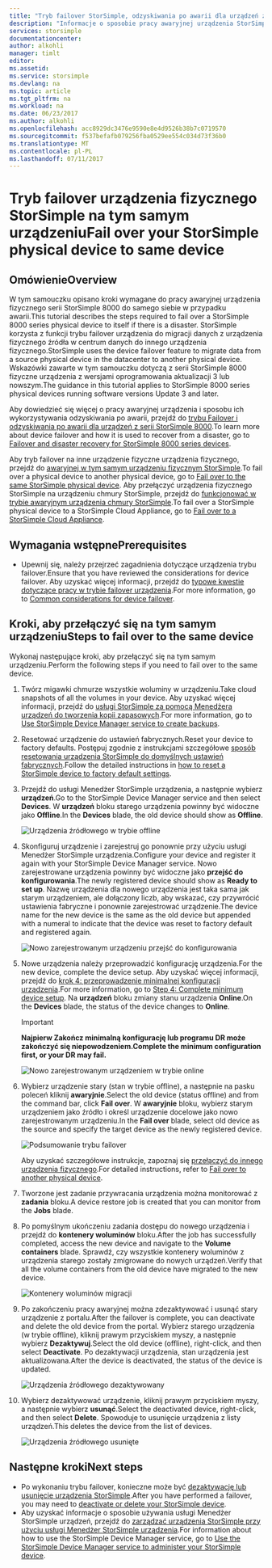 ```yaml
---
title: "Tryb failover StorSimple, odzyskiwania po awarii dla urządzeń z serii 8000 | Dokumentacja firmy Microsoft"
description: "Informacje o sposobie pracy awaryjnej urządzenia StorSimple na tym samym urządzeniu."
services: storsimple
documentationcenter: 
author: alkohli
manager: timlt
editor: 
ms.assetid: 
ms.service: storsimple
ms.devlang: na
ms.topic: article
ms.tgt_pltfrm: na
ms.workload: na
ms.date: 06/23/2017
ms.author: alkohli
ms.openlocfilehash: acc8929dc3476e9590e8e4d9526b38b7c0719570
ms.sourcegitcommit: f537befafb079256fba0529ee554c034d73f36b0
ms.translationtype: MT
ms.contentlocale: pl-PL
ms.lasthandoff: 07/11/2017
---
```

# <a name="fail-over-your-storsimple-physical-device-to-same-device"></a><span data-ttu-id="a5d9b-103">Tryb failover urządzenia fizycznego StorSimple na tym samym urządzeniu</span><span class="sxs-lookup"><span data-stu-id="a5d9b-103">Fail over your StorSimple physical device to same device</span></span>

## <a name="overview"></a><span data-ttu-id="a5d9b-104">Omówienie</span><span class="sxs-lookup"><span data-stu-id="a5d9b-104">Overview</span></span>

<span data-ttu-id="a5d9b-105">W tym samouczku opisano kroki wymagane do pracy awaryjnej urządzenia fizycznego serii StorSimple 8000 do samego siebie w przypadku awarii.</span><span class="sxs-lookup"><span data-stu-id="a5d9b-105">This tutorial describes the steps required to fail over a StorSimple 8000 series physical device to itself if there is a disaster.</span></span> <span data-ttu-id="a5d9b-106">StorSimple korzysta z funkcji trybu failover urządzenia do migracji danych z urządzenia fizycznego źródła w centrum danych do innego urządzenia fizycznego.</span><span class="sxs-lookup"><span data-stu-id="a5d9b-106">StorSimple uses the device failover feature to migrate data from a source physical device in the datacenter to another physical device.</span></span> <span data-ttu-id="a5d9b-107">Wskazówki zawarte w tym samouczku dotyczą z serii StorSimple 8000 fizyczne urządzenia z wersjami oprogramowania aktualizacji 3 lub nowszym.</span><span class="sxs-lookup"><span data-stu-id="a5d9b-107">The guidance in this tutorial applies to StorSimple 8000 series physical devices running software versions Update 3 and later.</span></span>

<span data-ttu-id="a5d9b-108">Aby dowiedzieć się więcej o pracy awaryjnej urządzenia i sposobu ich wykorzystywania odzyskiwania po awarii, przejdź do [trybu Failover i odzyskiwania po awarii dla urządzeń z serii StorSimple 8000](storsimple-8000-device-failover-disaster-recovery.md).</span><span class="sxs-lookup"><span data-stu-id="a5d9b-108">To learn more about device failover and how it is used to recover from a disaster, go to [Failover and disaster recovery for StorSimple 8000 series devices](storsimple-8000-device-failover-disaster-recovery.md).</span></span>

<span data-ttu-id="a5d9b-109">Aby tryb failover na inne urządzenie fizyczne urządzenia fizycznego, przejdź do [awaryjnej w tym samym urządzeniu fizycznym StorSimple](storsimple-8000-device-failover-physical-device.md).</span><span class="sxs-lookup"><span data-stu-id="a5d9b-109">To fail over a physical device to another physical device, go to [Fail over to the same StorSimple physical device](storsimple-8000-device-failover-physical-device.md).</span></span> <span data-ttu-id="a5d9b-110">Aby przełączyć urządzenia fizycznego StorSimple na urządzeniu chmury StorSimple, przejdź do [funkcjonować w trybie awaryjnym urządzenia chmury StorSimple](storsimple-8000-device-failover-cloud-appliance.md).</span><span class="sxs-lookup"><span data-stu-id="a5d9b-110">To fail over a StorSimple physical device to a StorSimple Cloud Appliance, go to [Fail over to a StorSimple Cloud Appliance](storsimple-8000-device-failover-cloud-appliance.md).</span></span>


## <a name="prerequisites"></a><span data-ttu-id="a5d9b-111">Wymagania wstępne</span><span class="sxs-lookup"><span data-stu-id="a5d9b-111">Prerequisites</span></span>

- <span data-ttu-id="a5d9b-112">Upewnij się, należy przejrzeć zagadnienia dotyczące urządzenia trybu failover.</span><span class="sxs-lookup"><span data-stu-id="a5d9b-112">Ensure that you have reviewed the considerations for device failover.</span></span> <span data-ttu-id="a5d9b-113">Aby uzyskać więcej informacji, przejdź do [typowe kwestie dotyczące pracy w trybie failover urządzenia](storsimple-8000-device-failover-disaster-recovery.md).</span><span class="sxs-lookup"><span data-stu-id="a5d9b-113">For more information, go to [Common considerations for device failover](storsimple-8000-device-failover-disaster-recovery.md).</span></span>


## <a name="steps-to-fail-over-to-the-same-device"></a><span data-ttu-id="a5d9b-114">Kroki, aby przełączyć się na tym samym urządzeniu</span><span class="sxs-lookup"><span data-stu-id="a5d9b-114">Steps to fail over to the same device</span></span>

<span data-ttu-id="a5d9b-115">Wykonaj następujące kroki, aby przełączyć się na tym samym urządzeniu.</span><span class="sxs-lookup"><span data-stu-id="a5d9b-115">Perform the following steps if you need to fail over to the same device.</span></span>

1. <span data-ttu-id="a5d9b-116">Twórz migawki chmurze wszystkie woluminy w urządzeniu.</span><span class="sxs-lookup"><span data-stu-id="a5d9b-116">Take cloud snapshots of all the volumes in your device.</span></span> <span data-ttu-id="a5d9b-117">Aby uzyskać więcej informacji, przejdź do [usługi StorSimple za pomocą Menedżera urządzeń do tworzenia kopii zapasowych](storsimple-8000-manage-backup-policies-u2.md).</span><span class="sxs-lookup"><span data-stu-id="a5d9b-117">For more information, go to [Use StorSimple Device Manager service to create backups](storsimple-8000-manage-backup-policies-u2.md).</span></span>
2. <span data-ttu-id="a5d9b-118">Resetować urządzenie do ustawień fabrycznych.</span><span class="sxs-lookup"><span data-stu-id="a5d9b-118">Reset your device to factory defaults.</span></span> <span data-ttu-id="a5d9b-119">Postępuj zgodnie z instrukcjami szczegółowe [sposób resetowania urządzenia StorSimple do domyślnych ustawień fabrycznych](storsimple-8000-manage-device-controller.md#reset-the-device-to-factory-default-settings).</span><span class="sxs-lookup"><span data-stu-id="a5d9b-119">Follow the detailed instructions in [how to reset a StorSimple device to factory default settings](storsimple-8000-manage-device-controller.md#reset-the-device-to-factory-default-settings).</span></span>
3. <span data-ttu-id="a5d9b-120">Przejdź do usługi Menedżer StorSimple urządzenia, a następnie wybierz **urządzeń**.</span><span class="sxs-lookup"><span data-stu-id="a5d9b-120">Go to the StorSimple Device Manager service and then select **Devices**.</span></span> <span data-ttu-id="a5d9b-121">W **urządzeń** bloku starego urządzenia powinny być widoczne jako **Offline**.</span><span class="sxs-lookup"><span data-stu-id="a5d9b-121">In the **Devices** blade, the old device should show as **Offline**.</span></span>

    ![Urządzenia źródłowego w trybie offline](./media/storsimple-8000-device-failover-disaster-recovery/failover-single-dev2.png)

4. <span data-ttu-id="a5d9b-123">Skonfiguruj urządzenie i zarejestruj go ponownie przy użyciu usługi Menedżer StorSimple urządzenia.</span><span class="sxs-lookup"><span data-stu-id="a5d9b-123">Configure your device and register it again with your StorSimple Device Manager service.</span></span> <span data-ttu-id="a5d9b-124">Nowo zarejestrowane urządzenia powinny być widoczne jako **przejść do konfigurowania**.</span><span class="sxs-lookup"><span data-stu-id="a5d9b-124">The newly registered device should show as **Ready to set up**.</span></span> <span data-ttu-id="a5d9b-125">Nazwę urządzenia dla nowego urządzenia jest taka sama jak starym urządzeniem, ale dołączony liczb, aby wskazać, czy przywrócić ustawienia fabryczne i ponownie zarejestrować urządzenie.</span><span class="sxs-lookup"><span data-stu-id="a5d9b-125">The device name for the new device is the same as the old device but appended with a numeral to indicate that the device was reset to factory default and registered again.</span></span>

    ![Nowo zarejestrowanym urządzeniu przejść do konfigurowania](./media/storsimple-8000-device-failover-disaster-recovery/failover-single-dev3.png)
5. <span data-ttu-id="a5d9b-127">Nowe urządzenia należy przeprowadzić konfigurację urządzenia.</span><span class="sxs-lookup"><span data-stu-id="a5d9b-127">For the new device, complete the device setup.</span></span> <span data-ttu-id="a5d9b-128">Aby uzyskać więcej informacji, przejdź do [krok 4: przeprowadzenie minimalnej konfiguracji urządzenia](storsimple-8000-deployment-walkthrough-u2.md#step-4-complete-minimum-device-setup).</span><span class="sxs-lookup"><span data-stu-id="a5d9b-128">For more information, go to [Step 4: Complete minimum device setup](storsimple-8000-deployment-walkthrough-u2.md#step-4-complete-minimum-device-setup).</span></span> <span data-ttu-id="a5d9b-129">Na **urządzeń** bloku zmiany stanu urządzenia **Online**.</span><span class="sxs-lookup"><span data-stu-id="a5d9b-129">On the **Devices** blade, the status of the device changes to **Online**.</span></span>

   > [!IMPORTANT]
   > <span data-ttu-id="a5d9b-130">**Najpierw Zakończ minimalną konfigurację lub programu DR może zakończyć się niepowodzeniem.**</span><span class="sxs-lookup"><span data-stu-id="a5d9b-130">**Complete the minimum configuration first, or your DR may fail.**</span></span>

    ![Nowo zarejestrowanym urządzeniem w trybie online](./media/storsimple-8000-device-failover-disaster-recovery/failover-single-dev7.png)

6. <span data-ttu-id="a5d9b-132">Wybierz urządzenie stary (stan w trybie offline), a następnie na pasku poleceń kliknij **awaryjnie**.</span><span class="sxs-lookup"><span data-stu-id="a5d9b-132">Select the old device (status offline) and from the command bar, click **Fail over**.</span></span> <span data-ttu-id="a5d9b-133">W **awaryjnie** bloku, wybierz starym urządzeniem jako źródło i określ urządzenie docelowe jako nowo zarejestrowanym urządzeniu.</span><span class="sxs-lookup"><span data-stu-id="a5d9b-133">In the **Fail over** blade, select old device as the source and specify the target device as the newly registered device.</span></span>

    ![Podsumowanie trybu failover](./media/storsimple-8000-device-failover-disaster-recovery/failover-single-dev11.png)

    <span data-ttu-id="a5d9b-135">Aby uzyskać szczegółowe instrukcje, zapoznaj się [przełączyć do innego urządzenia fizycznego](#fail-over-to-another-physical-device).</span><span class="sxs-lookup"><span data-stu-id="a5d9b-135">For detailed instructions, refer to [Fail over to another physical device](#fail-over-to-another-physical-device).</span></span>

7. <span data-ttu-id="a5d9b-136">Tworzone jest zadanie przywracania urządzenia można monitorować z **zadania** bloku.</span><span class="sxs-lookup"><span data-stu-id="a5d9b-136">A device restore job is created that you can monitor from the **Jobs** blade.</span></span>

8. <span data-ttu-id="a5d9b-137">Po pomyślnym ukończeniu zadania dostępu do nowego urządzenia i przejdź do **kontenery woluminów** bloku.</span><span class="sxs-lookup"><span data-stu-id="a5d9b-137">After the job has successfully completed, access the new device and navigate to the **Volume containers** blade.</span></span> <span data-ttu-id="a5d9b-138">Sprawdź, czy wszystkie kontenery woluminów z urządzenia starego zostały zmigrowane do nowych urządzeń.</span><span class="sxs-lookup"><span data-stu-id="a5d9b-138">Verify that all the volume containers from the old device have migrated to the new device.</span></span>

   ![Kontenery woluminów migracji](./media/storsimple-8000-device-failover-disaster-recovery/failover-single-dev13.png)

9. <span data-ttu-id="a5d9b-140">Po zakończeniu pracy awaryjnej można zdezaktywować i usunąć stary urządzenie z portalu.</span><span class="sxs-lookup"><span data-stu-id="a5d9b-140">After the failover is complete, you can deactivate and delete the old device from the portal.</span></span> <span data-ttu-id="a5d9b-141">Wybierz starego urządzenia (w trybie offline), kliknij prawym przyciskiem myszy, a następnie wybierz **Dezaktywuj**.</span><span class="sxs-lookup"><span data-stu-id="a5d9b-141">Select the old device (offline), right-click, and then select **Deactivate**.</span></span> <span data-ttu-id="a5d9b-142">Po dezaktywacji urządzenia, stan urządzenia jest aktualizowana.</span><span class="sxs-lookup"><span data-stu-id="a5d9b-142">After the device is deactivated, the status of the device is updated.</span></span>

     ![Urządzenia źródłowego dezaktywowany](./media/storsimple-8000-device-failover-disaster-recovery/failover-single-dev14.png)

10. <span data-ttu-id="a5d9b-144">Wybierz dezaktywować urządzenie, kliknij prawym przyciskiem myszy, a następnie wybierz **usunąć**.</span><span class="sxs-lookup"><span data-stu-id="a5d9b-144">Select the deactivated device, right-click, and then select **Delete**.</span></span> <span data-ttu-id="a5d9b-145">Spowoduje to usunięcie urządzenia z listy urządzeń.</span><span class="sxs-lookup"><span data-stu-id="a5d9b-145">This deletes the device from the list of devices.</span></span>

    ![Urządzenia źródłowego usunięte](./media/storsimple-8000-device-failover-disaster-recovery/failover-single-dev15.png)



## <a name="next-steps"></a><span data-ttu-id="a5d9b-147">Następne kroki</span><span class="sxs-lookup"><span data-stu-id="a5d9b-147">Next steps</span></span>

* <span data-ttu-id="a5d9b-148">Po wykonaniu trybu failover, konieczne może być [dezaktywację lub usunięcie urządzenia StorSimple](storsimple-8000-deactivate-and-delete-device.md).</span><span class="sxs-lookup"><span data-stu-id="a5d9b-148">After you have performed a failover, you may need to [deactivate or delete your StorSimple device](storsimple-8000-deactivate-and-delete-device.md).</span></span>
* <span data-ttu-id="a5d9b-149">Aby uzyskać informacje o sposobie używania usługi Menedżer StorSimple urządzeń, przejdź do [zarządzać urządzenia StorSimple przy użyciu usługi Menedżer StorSimple urządzenia](storsimple-8000-manager-service-administration.md).</span><span class="sxs-lookup"><span data-stu-id="a5d9b-149">For information about how to use the StorSimple Device Manager service, go to [Use the StorSimple Device Manager service to administer your StorSimple device](storsimple-8000-manager-service-administration.md).</span></span>

